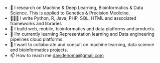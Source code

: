 - 👀 I research on Machine & Deep Learning, Bioinformatics & Data Science. This is applied to Genetics & Precision Medicine.
- 👨🏽‍💻 I write Python, R, Java, PHP, SQL, HTML and associated frameworks and libraries
- 🚀 I build web, mobile, bioinformatics and data platforms and products.
- 🌱 I’m currently learning Representation learning and Data engineering pipelines cloud platforms.
- 💞️ I want to collaborate and consult on machine learning, data science and bioinformatics projects.
- 📫 How to reach me davidenoma@gmail.com

<!---
davidenoma/davidenoma is a ✨ special ✨ repository because its `README.md` (this file) appears on your GitHub profile.
You can click the Preview link to take a look at your changes.
--->
